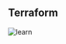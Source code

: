 ## Terraform 

![learn](https://github.com/user-attachments/assets/300444c2-38f7-4faa-8b4a-b7bfeebcaead)
